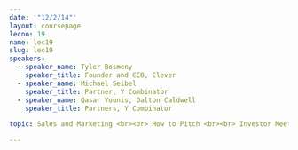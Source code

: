 ```yaml
---
date: '"12/2/14"'
layout: coursepage
lecno: 19
name: lec19
slug: lec19
speakers:
  - speaker_name: Tyler Bosmeny
    speaker_title: Founder and CEO, Clever
  - speaker_name: Michael Seibel
    speaker_title: Partner, Y Combinator
  - speaker_name: Qasar Younis, Dalton Caldwell
    speaker_title: Partners, Y Combinator

topic: Sales and Marketing <br><br> How to Pitch <br><br> Investor Meeting Roleplaying

---
```

